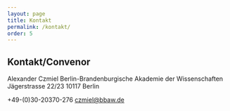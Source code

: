 ```yaml
---
layout: page
title: Kontakt
permalink: /kontakt/
order: 5
---
```


## Kontakt/Convenor

Alexander Czmiel
Berlin-Brandenburgische Akademie der Wissenschaften
Jägerstrasse 22/23
10117 Berlin

+49-(0)30-20370-276
czmiel@bbaw.de
